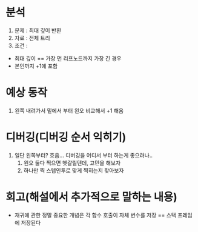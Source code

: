# 분석 
1. 문제 : 최대 깊이 반환  
2. 자료 : 전체 트리
3. 조건 : 
- 최대 깊이 == 가장 먼 리프노드까지 가장 긴 경우
- 본인까지 +1에 포함

# 예상 동작 
1. 왼쪽 내려가서 밑에서 부터 왼오 비교해서 +1 해옴


# 디버깅(디버깅 순서 익히기)
1. 일단 왼쪽부터? 흐음... 디버깅을 어디서 부터 하는게 좋으려나..
   1. 왼오 둘다 찍으면 헷갈릴텐데, 고민을 해보자
   2. 하나만 찍 스텝인투로 맞게 찍히는지 찾아보자


# 회고(해설에서 추가적으로 말하는 내용)
- 재귀에 관한 정말 중요한 개념은 각 함수 호출이 자체 변수를 저장 == 스택 프레임에 저장된다